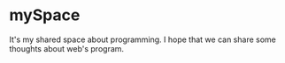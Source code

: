 # mySpace
It's my shared space about programming.
I hope that we can share some thoughts about web's program.
